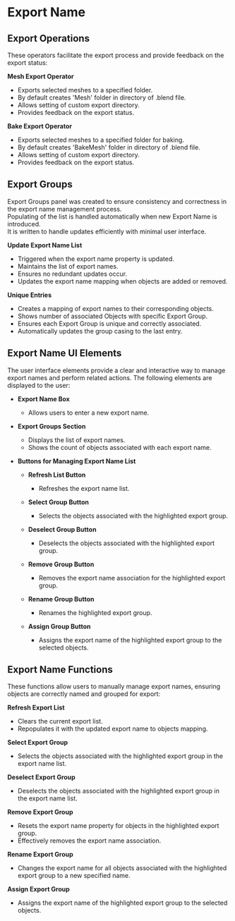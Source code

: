 # Export Name  
  
## Export Operations  
These operators facilitate the export process and provide feedback on the export status:  
  
**Mesh Export Operator**  
- Exports selected meshes to a specified folder.  
- By default creates 'Mesh' folder in directory of .blend file.  
- Allows setting of custom export directory.  
- Provides feedback on the export status.  
  
**Bake Export Operator**  
- Exports selected meshes to a specified folder for baking.  
- By default creates 'BakeMesh' folder in directory of .blend file.  
- Allows setting of custom export directory.  
- Provides feedback on the export status.  

## Export Groups  
  
Export Groups panel was created to ensure consistency and correctness in the export name management process.  
Populating of the list is handled automatically when new Export Name is introduced.  
It is written to handle updates efficiently with minimal user interface.  
  
**Update Export Name List**  
- Triggered when the export name property is updated.  
- Maintains the list of export names.  
- Ensures no redundant updates occur.  
- Updates the export name mapping when objects are added or removed.  
  
**Unique Entries**  
- Creates a mapping of export names to their corresponding objects.  
- Shows number of associated Objects with specific Export Group.  
- Ensures each Export Group is unique and correctly associated.  
- Automatically updates the group casing to the last entry.  
  
## Export Name UI Elements  
  
The user interface elements provide a clear and interactive way to manage export names and perform related actions. The following elements are displayed to the user:  
  
- **Export Name Box**  
  - Allows users to enter a new export name.  
    
- **Export Groups Section**  
  - Displays the list of export names.  
  - Shows the count of objects associated with each export name.  
    
- **Buttons for Managing Export Name List**  
  - **Refresh List Button**  
    - Refreshes the export name list.  
    
  - **Select Group Button**  
    - Selects the objects associated with the highlighted export group.  
    
  - **Deselect Group Button**  
    - Deselects the objects associated with the highlighted export group.  
    
  - **Remove Group Button**  
    - Removes the export name association for the highlighted export group.  
    
  - **Rename Group Button**  
    - Renames the highlighted export group.  
    
  - **Assign Group Button**  
    - Assigns the export name of the highlighted export group to the selected objects.  
  
  
## Export Name Functions  
  
These functions allow users to manually manage export names, ensuring objects are correctly named and grouped for export:  
  
**Refresh Export List**  
- Clears the current export list.  
- Repopulates it with the updated export name to objects mapping.  
  
**Select Export Group**  
- Selects the objects associated with the highlighted export group in the export name list.  
  
**Deselect Export Group**  
- Deselects the objects associated with the highlighted export group in the export name list.  
  
**Remove Export Group**  
- Resets the export name property for objects in the highlighted export group.  
- Effectively removes the export name association.  
  
**Rename Export Group**  
- Changes the export name for all objects associated with the highlighted export group to a new specified name.  
  
**Assign Export Group**  
- Assigns the export name of the highlighted export group to the selected objects.  
  
